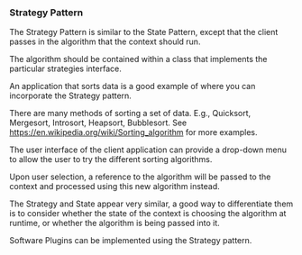 ### Strategy Pattern
The Strategy Pattern is similar to the State Pattern, except that the client passes in the algorithm that the context should run.

The algorithm should be contained within a class that implements the particular strategies interface.

An application that sorts data is a good example of where you can incorporate the Strategy pattern.

There are many methods of sorting a set of data. E.g., Quicksort, Mergesort, Introsort, Heapsort, Bubblesort. See https://en.wikipedia.org/wiki/Sorting_algorithm for more examples.

The user interface of the client application can provide a drop-down menu to allow the user to try the different sorting algorithms.

Upon user selection, a reference to the algorithm will be passed to the context and processed using this new algorithm instead.

The Strategy and State appear very similar, a good way to differentiate them is to consider whether the state of the context is choosing the algorithm at runtime, or whether the algorithm is being passed into it.

Software Plugins can be implemented using the Strategy pattern.